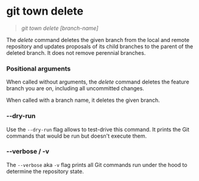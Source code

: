 # git town delete

> _git town delete [branch-name]_

The _delete_ command deletes the given branch from the local and remote
repository and updates proposals of its child branches to the parent of the
deleted branch. It does not remove perennial branches.

### Positional arguments

When called without arguments, the _delete_ command deletes the feature branch
you are on, including all uncommitted changes.

When called with a branch name, it deletes the given branch.

### --dry-run

Use the `--dry-run` flag allows to test-drive this command. It prints the Git
commands that would be run but doesn't execute them.

### --verbose / -v

The `--verbose` aka `-v` flag prints all Git commands run under the hood to
determine the repository state.
